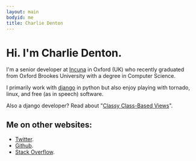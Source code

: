 ```yaml
---
layout: main
bodyid: me
title: Charlie Denton
---
```


# Hi. I'm Charlie Denton.

I'm a senior developer at [Incuna](http://incuna.com) in Oxford (UK) who
recently graduated from Oxford Brookes University with a degree in Computer Science.

I primarily work with [django](http://djangoproject.com) in python but
also enjoy playing with tornado, linux, and free (as in speech) software.

Also a django developer? Read about "[Classy Class-Based Views](/ccbv/)".

## Me on other websites:

* [Twitter](http://twitter.com/meshy).
* [Github](http://git.io/meshy).
* [Stack Overflow](http://stackoverflow.com/users/400691/meshy).
